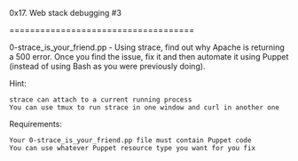 0x17. Web stack debugging #3

====================================

0-strace_is_your_friend.pp - Using strace, find out why Apache is returning 
a 500 error. Once you find the issue, fix it and then automate it using Puppet 
(instead of using Bash as you were previously doing).

Hint:

    strace can attach to a current running process
    You can use tmux to run strace in one window and curl in another one

Requirements:

    Your 0-strace_is_your_friend.pp file must contain Puppet code
    You can use whatever Puppet resource type you want for you fix

